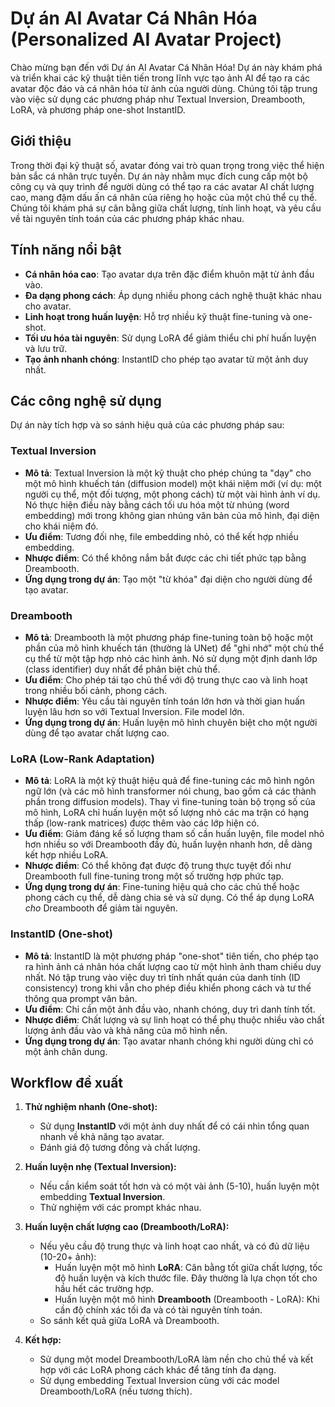 # Dự án AI Avatar Cá Nhân Hóa (Personalized AI Avatar Project)

Chào mừng bạn đến với Dự án AI Avatar Cá Nhân Hóa! Dự án này khám phá và triển khai các kỹ thuật tiên tiến trong lĩnh vực tạo ảnh AI để tạo ra các avatar độc đáo và cá nhân hóa từ ảnh của người dùng. Chúng tôi tập trung vào việc sử dụng các phương pháp như Textual Inversion, Dreambooth, LoRA, và phương pháp one-shot InstantID.


## Giới thiệu

Trong thời đại kỹ thuật số, avatar đóng vai trò quan trọng trong việc thể hiện bản sắc cá nhân trực tuyến. Dự án này nhằm mục đích cung cấp một bộ công cụ và quy trình để người dùng có thể tạo ra các avatar AI chất lượng cao, mang đậm dấu ấn cá nhân của riêng họ hoặc của một chủ thể cụ thể. Chúng tôi khám phá sự cân bằng giữa chất lượng, tính linh hoạt, và yêu cầu về tài nguyên tính toán của các phương pháp khác nhau.

## Tính năng nổi bật

*   **Cá nhân hóa cao**: Tạo avatar dựa trên đặc điểm khuôn mặt từ ảnh đầu vào.
*   **Đa dạng phong cách**: Áp dụng nhiều phong cách nghệ thuật khác nhau cho avatar.
*   **Linh hoạt trong huấn luyện**: Hỗ trợ nhiều kỹ thuật fine-tuning và one-shot.
*   **Tối ưu hóa tài nguyên**: Sử dụng LoRA để giảm thiểu chi phí huấn luyện và lưu trữ.
*   **Tạo ảnh nhanh chóng**: InstantID cho phép tạo avatar từ một ảnh duy nhất.

## Các công nghệ sử dụng

Dự án này tích hợp và so sánh hiệu quả của các phương pháp sau:

### Textual Inversion

*   **Mô tả**: Textual Inversion là một kỹ thuật cho phép chúng ta "dạy" cho một mô hình khuếch tán (diffusion model) một khái niệm mới (ví dụ: một người cụ thể, một đối tượng, một phong cách) từ một vài hình ảnh ví dụ. Nó thực hiện điều này bằng cách tối ưu hóa một từ nhúng (word embedding) mới trong không gian nhúng văn bản của mô hình, đại diện cho khái niệm đó.
*   **Ưu điểm**: Tương đối nhẹ, file embedding nhỏ, có thể kết hợp nhiều embedding.
*   **Nhược điểm**: Có thể không nắm bắt được các chi tiết phức tạp bằng Dreambooth.
*   **Ứng dụng trong dự án**: Tạo một "từ khóa" đại diện cho người dùng để tạo avatar.

### Dreambooth

*   **Mô tả**: Dreambooth là một phương pháp fine-tuning toàn bộ hoặc một phần của mô hình khuếch tán (thường là UNet) để "ghi nhớ" một chủ thể cụ thể từ một tập hợp nhỏ các hình ảnh. Nó sử dụng một định danh lớp (class identifier) duy nhất để phân biệt chủ thể.
*   **Ưu điểm**: Cho phép tái tạo chủ thể với độ trung thực cao và linh hoạt trong nhiều bối cảnh, phong cách.
*   **Nhược điểm**: Yêu cầu tài nguyên tính toán lớn hơn và thời gian huấn luyện lâu hơn so với Textual Inversion. File model lớn.
*   **Ứng dụng trong dự án**: Huấn luyện mô hình chuyên biệt cho một người dùng để tạo avatar chất lượng cao.

### LoRA (Low-Rank Adaptation)

*   **Mô tả**: LoRA là một kỹ thuật hiệu quả để fine-tuning các mô hình ngôn ngữ lớn (và các mô hình transformer nói chung, bao gồm cả các thành phần trong diffusion models). Thay vì fine-tuning toàn bộ trọng số của mô hình, LoRA chỉ huấn luyện một số lượng nhỏ các ma trận có hạng thấp (low-rank matrices) được thêm vào các lớp hiện có.
*   **Ưu điểm**: Giảm đáng kể số lượng tham số cần huấn luyện, file model nhỏ hơn nhiều so với Dreambooth đầy đủ, huấn luyện nhanh hơn, dễ dàng kết hợp nhiều LoRA.
*   **Nhược điểm**: Có thể không đạt được độ trung thực tuyệt đối như Dreambooth full fine-tuning trong một số trường hợp phức tạp.
*   **Ứng dụng trong dự án**: Fine-tuning hiệu quả cho các chủ thể hoặc phong cách cụ thể, dễ dàng chia sẻ và sử dụng. Có thể áp dụng LoRA *cho* Dreambooth để giảm tài nguyên.

### InstantID (One-shot)

*   **Mô tả**: InstantID là một phương pháp "one-shot" tiên tiến, cho phép tạo ra hình ảnh cá nhân hóa chất lượng cao từ một hình ảnh tham chiếu duy nhất. Nó tập trung vào việc duy trì tính nhất quán của danh tính (ID consistency) trong khi vẫn cho phép điều khiển phong cách và tư thế thông qua prompt văn bản.
*   **Ưu điểm**: Chỉ cần một ảnh đầu vào, nhanh chóng, duy trì danh tính tốt.
*   **Nhược điểm**: Chất lượng và sự linh hoạt có thể phụ thuộc nhiều vào chất lượng ảnh đầu vào và khả năng của mô hình nền.
*   **Ứng dụng trong dự án**: Tạo avatar nhanh chóng khi người dùng chỉ có một ảnh chân dung.

## Workflow đề xuất

1.  **Thử nghiệm nhanh (One-shot):**
    *   Sử dụng **InstantID** với một ảnh duy nhất để có cái nhìn tổng quan nhanh về khả năng tạo avatar.
    *   Đánh giá độ tương đồng và chất lượng.

2.  **Huấn luyện nhẹ (Textual Inversion):**
    *   Nếu cần kiểm soát tốt hơn và có một vài ảnh (5-10), huấn luyện một embedding **Textual Inversion**.
    *   Thử nghiệm với các prompt khác nhau.

3.  **Huấn luyện chất lượng cao (Dreambooth/LoRA):**
    *   Nếu yêu cầu độ trung thực và linh hoạt cao nhất, và có đủ dữ liệu (10-20+ ảnh):
        *   Huấn luyện một mô hình **LoRA**: Cân bằng tốt giữa chất lượng, tốc độ huấn luyện và kích thước file. Đây thường là lựa chọn tốt cho hầu hết các trường hợp.
        *   Huấn luyện một mô hình **Dreambooth** (Dreambooth - LoRA): Khi cần độ chính xác tối đa và có tài nguyên tính toán.
    *   So sánh kết quả giữa LoRA và Dreambooth.

4.  **Kết hợp:**
    *   Sử dụng một model Dreambooth/LoRA làm nền cho chủ thể và kết hợp với các LoRA phong cách khác để tăng tính đa dạng.
    *   Sử dụng embedding Textual Inversion cùng với các model Dreambooth/LoRA (nếu tương thích).